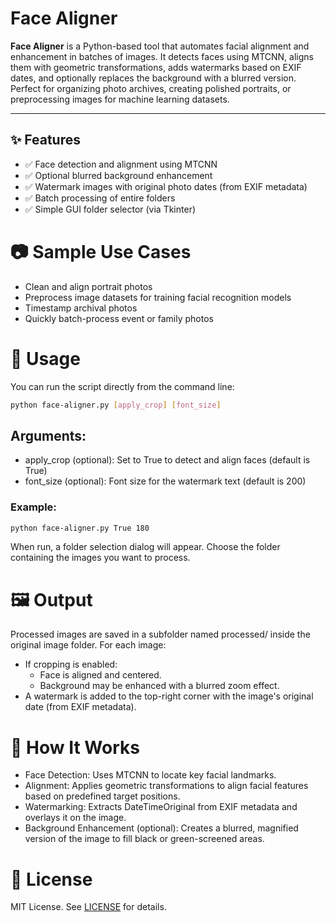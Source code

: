 # Face Aligner

**Face Aligner** is a Python-based tool that automates facial alignment and enhancement in batches of images. It detects faces using MTCNN, aligns them with geometric transformations, adds watermarks based on EXIF dates, and optionally replaces the background with a blurred version. Perfect for organizing photo archives, creating polished portraits, or preprocessing images for machine learning datasets.

---

## ✨ Features

- ✅ Face detection and alignment using MTCNN  
- ✅ Optional blurred background enhancement  
- ✅ Watermark images with original photo dates (from EXIF metadata)  
- ✅ Batch processing of entire folders  
- ✅ Simple GUI folder selector (via Tkinter)  

# 📷 Sample Use Cases

- Clean and align portrait photos
- Preprocess image datasets for training facial recognition models
- Timestamp archival photos
- Quickly batch-process event or family photos

# 🚀 Usage
You can run the script directly from the command line:

```bash
python face-aligner.py [apply_crop] [font_size]
```

## Arguments:
 - apply_crop (optional): Set to True to detect and align faces (default is True)
 - font_size (optional): Font size for the watermark text (default is 200)

### Example:

```bash
python face-aligner.py True 180
```

When run, a folder selection dialog will appear. Choose the folder containing the images you want to process.

# 🖼 Output
Processed images are saved in a subfolder named processed/ inside the original image folder. For each image:

- If cropping is enabled:
  - Face is aligned and centered.
  - Background may be enhanced with a blurred zoom effect.
- A watermark is added to the top-right corner with the image's original date (from EXIF metadata).

# 🧠 How It Works
- Face Detection: Uses MTCNN to locate key facial landmarks.
- Alignment: Applies geometric transformations to align facial features based on predefined target positions.
- Watermarking: Extracts DateTimeOriginal from EXIF metadata and overlays it on the image.
- Background Enhancement (optional): Creates a blurred, magnified version of the image to fill black or green-screened areas.

# 📝 License
MIT License. See [LICENSE](license.txt) for details.
